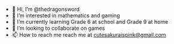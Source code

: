 - 👋 Hi, I’m @thedragonsword
- 👀 I’m interested in mathematics and gaming
- 🌱 I’m currently learning Grade 6 at school and Grade 9 at home
- 💞️ I’m looking to collaborate on games
- 📫 How to reach me 
reach me at cutesakuraispink@gmail.com

<!---
thedragonsword/thedragonsword is a ✨ special ✨ repository because its `README.md` (this file) appears on your GitHub profile.
You can click the Preview link to take a look at your changes.
--->
